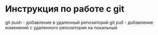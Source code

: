 # Инструкция по работе с git
 git push - добавление в удаленный репозиторий
 git pull - добавление изменений с удаленного репозитория на локальный
 